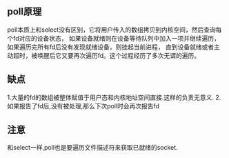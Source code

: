 ## poll原理
poll本质上和select没有区别，它将用户传入的数组拷贝到内核空间，然后查询每个fd对应的设备状态，
如果设备就绪则在设备等待队列中加入一项并继续遍历，如果遍历完所有fd后没有发现就绪设备，则挂起当前进程，
直到设备就绪或者主动超时，被唤醒后它又要再次遍历fd。这个过程经历了多次无谓的遍历。
## 缺点
1.大量的fd的数组被整体赋值于用户态和内核地址空间直接.这样的负责无意义.
2.如果报告了fd后,没有被处理,那么下次poll时会再次报告fd

## 注意
和select一样,poll也是要遍历文件描述符来获取已就绪的socket.
